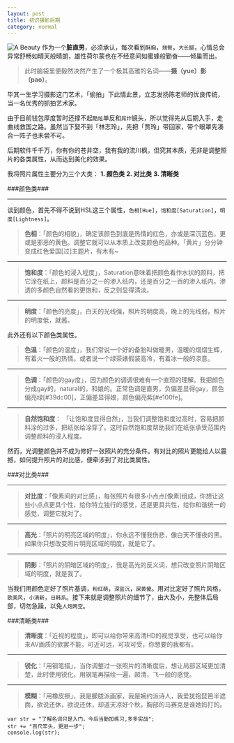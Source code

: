 ```yaml
---
layout: post
title: 初识摄影后期
category: normal
---
```

![A Beauty](http://upload-images.jianshu.io/upload_images/119048-bfc936adb63c9f25.jpg?imageMogr2/auto-orient/strip|imageView2/2/w/1240)
作为一个**脏直男**，必须承认，每次看到`酥胸`，`翘臀`，`大长腿`，心情总会异常舒畅如晴天般晴朗，雄性荷尔蒙也在不经意间如蜜蜂般勤奋——倾巢而出。

> 此时脑袋里便毅然决然产生了一个极其高雅的名词——**摄（yue）影（pao）**。

毕其一生学习摄影这门艺术，「偷拍」下此情此景，立志发扬陈老师的优良传统，当一名优秀的抓拍艺术家。

由于目前钱包厚度暂时还撑不起`酷炫`单反和`屌炸`镜头，所以觉得先从后期入手，走曲线救国之路。虽然当下娶不到「林志玲」，先把「贾玲」带回家，带个眼罩先凑合一阵子也未尝不可。

后期软件千千万，你有你的苍井空，我有我的流川枫，但究其本质，无非是调整照片的各类属性，从而达到美化的效果。

我将照片属性主要分为三个大类：
**1. 颜色类**
**2. 对比类**
**3. 清晰类**

###颜色类###
***
谈到颜色，首先不得不说到HSL这三个属性，`色相[Hue]`，`饱和度[Saturation]`，`明度[Lightness]`。
> **色相**：「颜色的相貌」，确定该颜色到底是热情的红色，亦或是深沉蓝色，更或是邪恶的黄色。调整它就可以从本质上改变颜色的品种。「黄片」分分钟变成红色爱国[过]主题片，有木有~
***
> **饱和度**：「颜色的浸入程度」，Saturation意味着把颜色看作水状的颜料，把它涂在纸上，颜料是百分之一的渗入纸内，还是百分之一百的渗入纸内。渗透的多颜色自然看的更饱和，反之则显得清淡。
***
> **明度**：「颜色的亮度」，白天的光线强，照片的明度高，晚上的光线弱，照片的明度低，就酱。

此外还有以下颜色类属性。
> **色温**：「颜色的温度」，我们常说一个好的备胎叫做暖男，温暖的熠熠生辉，有着火一般的热情。或者说一个绿茶婊假装高冷，有着冰一般的凉意。
***
> **色调**：「颜色的gay度」，因为颜色的调调很难有一个直观的理解。我把颜色分成gay的，natural的，和娘的。正常色调是直男，负偏差显得gay，颜色偏亮绿[#39dc00]，正偏差显得娘，颜色偏亮紫[#e100fe]。
***
> **自然饱和度**： 「让饱和度显得自然」，当我们调整饱和度过高时，容易把颜料涂的过多，把纸张给涂穿了。这时自然饱和度帮助我们在纸张承受范围内调整颜料的浸入程度。

然而，光调整颜色并不成为修好一张照片的充分条件。有对比的照片更能给人以震撼，如何提升照片的对比感，便牵涉到了对比类属性。

###对比类###
***
> **对比度**：「像素间的对比感」，每张照片有很多小点点[像素]组成，你想让这些小点点更具个性，给你特立独行的感觉，还是更具共性，给你和谐统一的感觉，调整它就对了。
***
> **高光**：「照片的明亮区域的明度」，你永远不懂我伤悲，像白天不懂夜的黑。如果你只想改变照片明亮区域的明度，就是它了。
***
> **阴影**：「照片的阴暗区域的明度」，我是高光的反义词，想只改变照片阴暗区域的明度，就是我了。

当我们用颜色定好了照片基调，`粉红萌`，`深蓝沉`，`屎黄傻`。用对比定好了照片风格，`欧美风`，`小清新`，`日韩系`。接下来就是调整照片的细节了，由大及小，先整体后局部，切勿急躁，以免`人炮两空`。

###清晰类###
> **清晰度**：「近视的程度」，即可以给你带来高清HD的视觉享受，也可以给你来AV画质的欲罢不能，可近可远，可攻可受，你想要的我都有。
*** 
> **锐化**：「用钢笔描」，当你调整过一张照片的清晰度后，想让局部区域更加清楚，此时使用锐化，用钢笔再描绘一遍，超清，飞一般的感觉。
***
> **模糊**：「用橡皮擦」，我是朦胧派画家，我是婉约派诗人，我爱犹抱琵笆半遮面，欲说还休，欲说还休，却道天凉好个秋，胸部的马赛克是谁她妈打的。

```
var str = "了解名词只是入门，今后当勤加练习,多多实战";
str += "百尺竿头，更进一步";
console.log(str);
```
